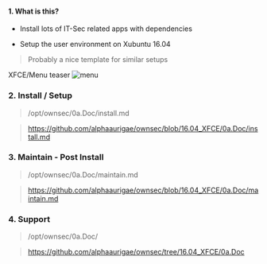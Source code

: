 #### 1. What is this?

- Install lots of IT-Sec related apps with dependencies

- Setup the user environment on Xubuntu 16.04 

> Probably a nice template for similar setups

XFCE/Menu teaser
![menu](https://i.imgur.com/YrUN4EW.png)


### 2. Install / Setup

> /opt/ownsec/0a.Doc/install.md

> https://github.com/alphaaurigae/ownsec/blob/16.04_XFCE/0a.Doc/install.md


### 3. Maintain - Post Install

> /opt/ownsec/0a.Doc/maintain.md

> https://github.com/alphaaurigae/ownsec/blob/16.04_XFCE/0a.Doc/maintain.md


### 4. Support

> /opt/ownsec/0a.Doc/

> https://github.com/alphaaurigae/ownsec/tree/16.04_XFCE/0a.Doc
